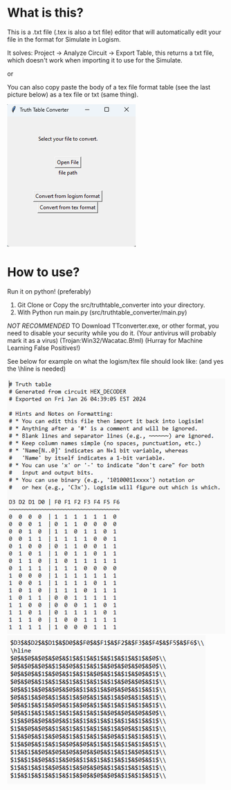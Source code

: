 # What is this?
This is a .txt file (.tex is also a txt file) editor that will automatically edit your file in the format for Simulate in Logism.

It solves: Project -> Analyze Circuit -> Export Table, this returns a txt file, which doesn't work when importing it to use for the Simulate.

or

You can also copy paste the body of a tex file format table (see the last picture below) as a tex file or txt (same thing).

![TTC.png](image%2FTTC.png)

# How to use?
Run it on python! (preferably)

1. Git Clone or Copy the src/truthtable_converter into your directory.
2. With Python run main.py (src/truthtable_converter/main.py)

*NOT RECOMMENDED*
TO Download TTconverter.exe, or other format, you need to disable your security while you do it. (Your antivirus will probably mark it as a virus) (Trojan:Win32/Wacatac.B!ml) (Hurray for Machine Learning False Positives!)

See below for example on what the logism/tex file should look like:
(and yes the \hline is needed)

![logismformat.png](image%2Flogismformat.png)
![texformat.png](image%2Ftexformat.png)
